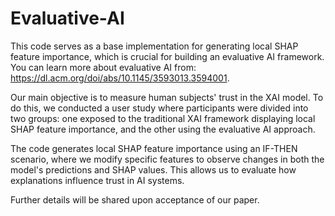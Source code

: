 # Evaluative-AI

This code serves as a base implementation for generating local SHAP feature importance, which is crucial for building an evaluative AI framework. You can learn more about evaluative AI from: https://dl.acm.org/doi/abs/10.1145/3593013.3594001.

Our main objective is to measure human subjects' trust in the XAI model. To do this, we conducted a user study where participants were divided into two groups: one exposed to the traditional XAI framework displaying local SHAP feature importance, and the other using the evaluative AI approach.

The code generates local SHAP feature importance using an IF-THEN scenario, where we modify specific features to observe changes in both the model's predictions and SHAP values. This allows us to evaluate how explanations influence trust in AI systems.

Further details will be shared upon acceptance of our paper.
